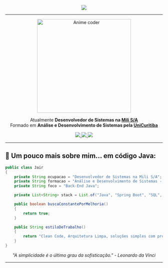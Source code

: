 <p align="center">
  <img src="https://readme-typing-svg.herokuapp.com?font=Fira+Code&size=25&pause=700&color=9b59b6&center=true&vCenter=true&width=540&lines=Bem-vindo+ao+meu+GitHub+%F0%9F%91%8B;Sou+Dev+Back-End+Java+%F0%9F%92%BB;" />
</p>

---

<p align="center">
  <img src="https://media.giphy.com/media/ZVik7pBtu9dNS/giphy.gif" width="300" alt="Anime coder" />
</p>

<p align="center">
  Atualmente <strong>Desenvolvedor de Sistemas na <a href="https://www.mili.com.br/">Mili S/A</a></strong><br>
  Formado em <strong>Análise e Desenvolvimento de Sistemas pela <a href="https://www.unicuritiba.edu.br">UniCuritiba</a></strong><br>
</p>

<p align="center">
  <a href="https://github.com/JairClass">
    <img src="https://img.shields.io/badge/-GitHub-181717?style=flat-square&logo=github&logoColor=white" />
  </a>
  <a href="https://www.instagram.com/jairzera7/">
    <img src="https://img.shields.io/badge/-Instagram-E4405F?style=flat-square&logo=instagram&logoColor=white" />
  </a>
  <a href="https://www.linkedin.com/in/jair-willian-class-0706441a1">
    <img src="https://img.shields.io/badge/-LinkedIn-0A66C2?style=flat-square&logo=linkedin&logoColor=white" />
  </a>
</p>

---

## 🚀 Um pouco mais sobre mim... em código Java:

```java
public class Jair
{
    private String ocupacao = "Desenvolvedor de Sistemas na Mili S/A";
    private String formacao = "Análise e Desenvolvimento de Sistemas - UniCuritiba";
    private String foco = "Back-End Java";

    private List<String> stack = List.of("Java", "Spring Boot", "SQL", "Git");

    public boolean buscaConstantePorMelhoria()
    {
        return true;
    }

    public String estiloDeTrabalho()
    {
        return "Clean Code, Arquitetura Limpa, soluções simples com propósito real";
    }
}
```
<p align="center">
  <i>"A simplicidade é o último grau da sofisticação." - Leonardo da Vinci</i>
</p>

---

<!--
<p align="center">
  <img src="https://profile-counter.glitch.me/JairClass/count.svg" alt="Visitantes" />
</p>
-->
